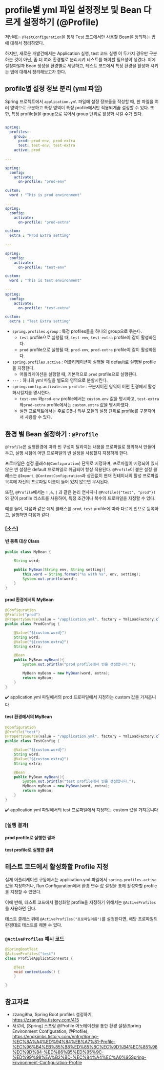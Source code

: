 # profile별 yml 파일 설정정보 및 Bean 다르게 설정하기 (@Profile)



저번에는 `@TestConfiguration`을 통해 Test 코드에서만 사용할 Bean을 정의하는 법에 대해서 정리하였다.

하지만, 새로운 개발건에서는 Application 실행, test 코드 실행 이 두가지 경우만 구분하는 것이 아닌, 좀 더 여러 환경별로 분리시켜 테스트를 해야할 필요성이 생겼다. 이에 설정파일과 Bean 생성을 환경별로 세팅하고, 테스트 코드에서 특정 환경을 활성화 시키는 법에 대해서 정리해보고자 한다.



## profile별 설정 정보 분리 (yml 파일)

Spring 프로젝트에서 `application.yml` 파일에 설정 정보들을 작성할 때, 한 파일을 여러 영역으로 구분하고 특정 영역이 특정 profile에서만 적용되게끔 설정할 수 있다. 또한, 특정 profile들을 group으로 묶어서 group 단위로 활성화 시킬 수가 있다.

```yml

spring:
  profiles:
    group:
      prod: prod-env, prod-extra
      test: test-env, test-extra
    active: prod
    
---

spring:
  config:
    activate:
      on-profile: "prod-env"

custom:
  word : "This is prod environment"

---
spring:
  config:
    activate:
      on-profile: "prod-extra"

custom:
  extra : "Prod Extra setting"
  
---

spring:
  config:
    activate:
      on-profile: "test-env"

custom:
  word : "This is test environment"
  
---
spring:
  config:
    activate:
      on-profile: "test-extra"

custom:
  extra : "Test Extra setting"
```

- `spring.profiles.group` : 특정 profiles들을 하나의 group으로 묶는다.
  - `test` profile으로 실행될 때, `test-env`, `test-extra` profile이 같이 활성화된다.
  - `prod` profile으로 실행될 때, `prod-env`, `prod-extra` profile이 같이 활성화된다.
- `spring.profiles.active` : 어플리케이션이 실행될 때 default로 실행될 profile을 지정한다.
  - 어플리케이션을 실행할 때, 기본적으로 `prod` profile으로 실행된다.
- `---` : 하나의 yml 파일을 별도의 영역으로 분할시킨다.
- `spring.config.activate.on-profile` : 구분지어진 영역이 어떤 환경에서 활성화시킬지를 명시한다.
  - `test-env` 와`prod-env` profile에서는 `custom.env` 값을 명시하고, `test-extra` 와`prod-extra` profile에서는 `custom.extra` 값을 명시하였다.
  - 실전 프로젝트에서는 주로 DB나 외부 모듈의 설정 단위로 profile를 구분지어서 사용할 수 있다.



## 환경 별 Bean 설정하기 : `@Profile`

`@Profile`은 실행환경에 따라 빈 구성이 달라지는 내용을 프로파일로 정의해서 만들어두고, 실행 시점에 어떤 프로파일의 빈 설정을 사용할지 지정하게 한다. 

프로파일은 설정 클래스(`@Configuration`) 단위로 지정하며, 프로파일이 지정되어 있지 않은 빈 설정은 default 프로파일로 취급되어 항상 적용된다. `@Profile`이 붙은 설정 클래스는 `@Import`, `@ContextConfiguration`과 상관없이 현재 컨테이너의 활성 프로파일 목록에 자신의 프로파일 이름이 들어 있지 않으면 무시된다.

또한, `@Profile`에서는 `!` ,`&`, `|` 과 같은 논리 연사자나 `@Profile({"test", "prod"})`와 같이 profile 리스트를 사용하여, 특정 조건이나 복수의 프로파일을 지정할 수 있다.



예를 들어, 다음과 같은 예제 클래스를 `prod`, `test` profile에 따라 다르게 빈으로 등록하고, 실행하면 다음과 같다

### [소스]

#### 빈 등록 대상 Class

```java
public class MyBean {

    String word;

    public MyBean(String env, String setting){
        this.word = String.format("%s with %s", env, setting);
        System.out.println(word);
    }
}
```



#### prod 환경에서의 MyBean

```java
@Configuration
@Profile("prod")
@PropertySource(value = "/application.yml", factory = YmlLoadFactory.class)
public class ProdConfig {

    @Value("${custom.word}")
    String word;
    @Value("${custom.extra}")
    String extra;

    @Bean
    public MyBean myBean(){
        System.out.println("prod profile에서 빈을 생성합니다.");

        MyBean myBean = new MyBean(word, extra);
        return myBean;
    }
}
```

:heavy_check_mark: application.yml 파일에서의 prod 프로파일에서 지정하는 custom 값을 가져옵니다



#### test 환경에서의 MyBean

```java
@Configuration
@Profile("test")
@PropertySource(value = "/application.yml", factory = YmlLoadFactory.class)
public class TestConfig {

    @Value("${custom.word}")
    String word;
    @Value("${custom.extra}")
    String extra;

    @Bean
    public MyBean myBean(){
        System.out.println("test profile에서 빈을 생성합니다.");
        MyBean myBean = new MyBean(word, extra);
        return myBean;
    }
}
```

:heavy_check_mark: application.yml 파일에서의 test 프로파일에서 지정하는 custom 값을 가져옵니다



### [실행 결과]

#### prod profile로 실행한 결과





#### test profile로 실행한 결과





## 테스트 코드에서 활성화할 Profile 지정

실제 어플리케이션 구동에서는 application.yml 파일에서 `spring.profiles.active` 값을 지정하거나, Run Configuration에서 환경 변수 값 설정을 통해 활성화할 profile을 지정할 수 있었다.

이에 반해, 테스트 코드에서 활성화할 profile을 지정하기 위해서는 `@ActiveProfiles`를 사용하면 된다.

테스트 클래스 위에 `@ActiveProfiles("프로파일이름")`를 설정한다면, 해당 프로파일의 환경대로 테스트를 해볼 수 있다.



### `@ActiveProfiles` 예시 코드

```java
@SpringBootTest
@ActiveProfiles("test")
class ProfileApplicationTests {

	@Test
	void contextLoads() {
	}

}
```







## 참고자료

- zzang9ha, Spring Boot profiles 설정하기, https://zzang9ha.tistory.com/415
- 새로비, [Spring] 스프링 @Profile 어노테이션을 통한 환경 설정(Spring Environment Configuration, @Profile), https://engkimbs.tistory.com/entry/Spring-%EC%8A%A4%ED%94%84%EB%A7%81-Profile-%EC%96%B4%EB%85%B8%ED%85%8C%EC%9D%B4%EC%85%98%EC%9D%84-%ED%86%B5%ED%95%9C-%ED%99%98%EA%B2%BD-%EC%84%A4%EC%A0%95Spring-Environment-Configuration-Profile
